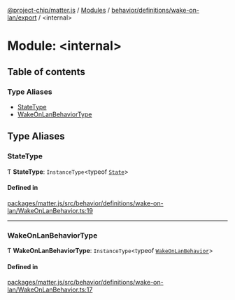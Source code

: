 [@project-chip/matter.js](../README.md) / [Modules](../modules.md) / [behavior/definitions/wake-on-lan/export](behavior_definitions_wake_on_lan_export.md) / \<internal\>

# Module: \<internal\>

## Table of contents

### Type Aliases

- [StateType](behavior_definitions_wake_on_lan_export._internal_.md#statetype)
- [WakeOnLanBehaviorType](behavior_definitions_wake_on_lan_export._internal_.md#wakeonlanbehaviortype)

## Type Aliases

### StateType

Ƭ **StateType**: `InstanceType`\<typeof [`State`](../classes/behavior_definitions_wake_on_lan_export.WakeOnLanServer.md#state-1)\>

#### Defined in

[packages/matter.js/src/behavior/definitions/wake-on-lan/WakeOnLanBehavior.ts:19](https://github.com/project-chip/matter.js/blob/558e12c94a201592c28c7bc0743705360b3e5ca6/packages/matter.js/src/behavior/definitions/wake-on-lan/WakeOnLanBehavior.ts#L19)

___

### WakeOnLanBehaviorType

Ƭ **WakeOnLanBehaviorType**: `InstanceType`\<typeof [`WakeOnLanBehavior`](behavior_definitions_wake_on_lan_export.md#wakeonlanbehavior)\>

#### Defined in

[packages/matter.js/src/behavior/definitions/wake-on-lan/WakeOnLanBehavior.ts:17](https://github.com/project-chip/matter.js/blob/558e12c94a201592c28c7bc0743705360b3e5ca6/packages/matter.js/src/behavior/definitions/wake-on-lan/WakeOnLanBehavior.ts#L17)
